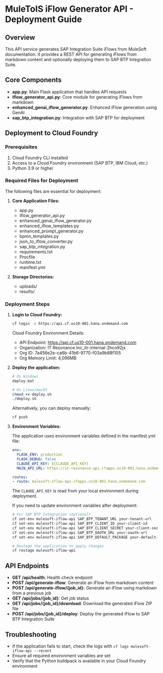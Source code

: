 # MuleToIS iFlow Generator API - Deployment Guide

## Overview

This API service generates SAP Integration Suite iFlows from MuleSoft documentation. It provides a REST API for generating iFlows from markdown content and optionally deploying them to SAP BTP Integration Suite.

## Core Components

- **app.py**: Main Flask application that handles API requests
- **iflow_generator_api.py**: Core module for generating iFlows from markdown
- **enhanced_genai_iflow_generator.py**: Enhanced iFlow generation using GenAI
- **sap_btp_integration.py**: Integration with SAP BTP for deployment

## Deployment to Cloud Foundry

### Prerequisites

1. Cloud Foundry CLI installed
2. Access to a Cloud Foundry environment (SAP BTP, IBM Cloud, etc.)
3. Python 3.9 or higher

### Required Files for Deployment

The following files are essential for deployment:

1. **Core Application Files:**
   - app.py
   - iflow_generator_api.py
   - enhanced_genai_iflow_generator.py
   - enhanced_iflow_templates.py
   - enhanced_prompt_generator.py
   - bpmn_templates.py
   - json_to_iflow_converter.py
   - sap_btp_integration.py
   - requirements.txt
   - Procfile
   - runtime.txt
   - manifest.yml

2. **Storage Directories:**
   - uploads/
   - results/

### Deployment Steps

1. **Login to Cloud Foundry:**
   ```bash
   cf login -a https://api.cf.us10-001.hana.ondemand.com
   ```

   Cloud Foundry Environment Details:
   - API Endpoint: https://api.cf.us10-001.hana.ondemand.com
   - Organization: IT Resonance Inc_itr-internal-2hco92jx
   - Org ID: 7a456e2e-ca6b-41b6-9770-f03a9b88f105
   - Org Memory Limit: 4,096MB

2. **Deploy the application:**
   ```bash
   # On Windows
   deploy.bat

   # On Linux/macOS
   chmod +x deploy.sh
   ./deploy.sh
   ```

   Alternatively, you can deploy manually:
   ```bash
   cf push
   ```

3. **Environment Variables:**

   The application uses environment variables defined in the manifest.yml file:

   ```yaml
   env:
     FLASK_ENV: production
     FLASK_DEBUG: false
     CLAUDE_API_KEY: ${CLAUDE_API_KEY}
     MAIN_API_URL: https://it-resonance-api.cfapps.us10-001.hana.ondemand.com

   routes:
   - route: mulesoft-iflow-api.cfapps.us10-001.hana.ondemand.com
   ```

   The `CLAUDE_API_KEY` is read from your local environment during deployment.

   If you need to update environment variables after deployment:

   ```bash
   # For SAP BTP Integration (optional)
   cf set-env mulesoft-iflow-api SAP_BTP_TENANT_URL your-tenant-url
   cf set-env mulesoft-iflow-api SAP_BTP_CLIENT_ID your-client-id
   cf set-env mulesoft-iflow-api SAP_BTP_CLIENT_SECRET your-client-secret
   cf set-env mulesoft-iflow-api SAP_BTP_OAUTH_URL your-oauth-url
   cf set-env mulesoft-iflow-api SAP_BTP_DEFAULT_PACKAGE your-default-package

   # Restage the application to apply changes
   cf restage mulesoft-iflow-api
   ```

## API Endpoints

- **GET /api/health**: Health check endpoint
- **POST /api/generate-iflow**: Generate an iFlow from markdown content
- **POST /api/generate-iflow/{job_id}**: Generate an iFlow using markdown from a previous job
- **GET /api/jobs/{job_id}**: Get job status
- **GET /api/jobs/{job_id}/download**: Download the generated iFlow ZIP file
- **POST /api/jobs/{job_id}/deploy**: Deploy the generated iFlow to SAP BTP Integration Suite

## Troubleshooting

- If the application fails to start, check the logs with `cf logs mulesoft-iflow-api --recent`
- Ensure all required environment variables are set
- Verify that the Python buildpack is available in your Cloud Foundry environment
